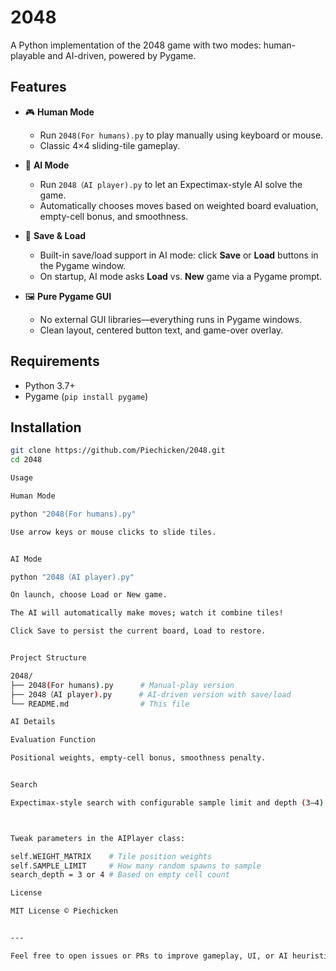 # 2048

A Python implementation of the 2048 game with two modes: human-playable and AI-driven, powered by Pygame.

## Features

- 🎮 **Human Mode**  
  - Run `2048(For humans).py` to play manually using keyboard or mouse.  
  - Classic 4×4 sliding-tile gameplay.

- 🤖 **AI Mode**  
  - Run `2048（AI player).py` to let an Expectimax-style AI solve the game.  
  - Automatically chooses moves based on weighted board evaluation, empty-cell bonus, and smoothness.

- 💾 **Save & Load**  
  - Built-in save/load support in AI mode: click **Save** or **Load** buttons in the Pygame window.  
  - On startup, AI mode asks **Load** vs. **New** game via a Pygame prompt.

- 🖼️ **Pure Pygame GUI**  
  - No external GUI libraries—everything runs in Pygame windows.  
  - Clean layout, centered button text, and game-over overlay.

## Requirements

- Python 3.7+  
- Pygame (`pip install pygame`)  

## Installation

```bash
git clone https://github.com/Piechicken/2048.git
cd 2048

Usage

Human Mode

python "2048(For humans).py"

Use arrow keys or mouse clicks to slide tiles.


AI Mode

python "2048（AI player).py"

On launch, choose Load or New game.

The AI will automatically make moves; watch it combine tiles!

Click Save to persist the current board, Load to restore.


Project Structure

2048/
├── 2048(For humans).py      # Manual‐play version
├── 2048（AI player).py      # AI‐driven version with save/load
└── README.md                # This file

AI Details

Evaluation Function

Positional weights, empty-cell bonus, smoothness penalty.


Search

Expectimax-style search with configurable sample limit and depth (3–4).



Tweak parameters in the AIPlayer class:

self.WEIGHT_MATRIX    # Tile position weights
self.SAMPLE_LIMIT     # How many random spawns to sample
search_depth = 3 or 4 # Based on empty cell count

License

MIT License © Piechicken


---

Feel free to open issues or PRs to improve gameplay, UI, or AI heuristics!
